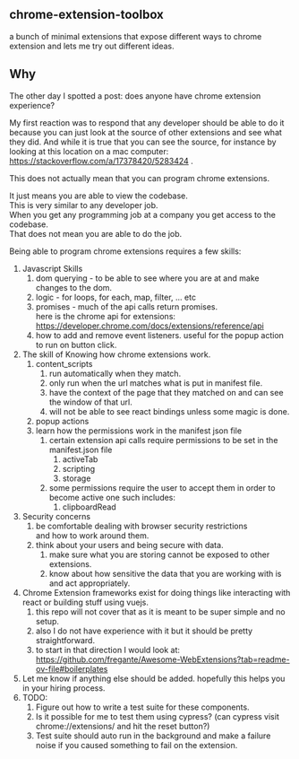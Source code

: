 ## chrome-extension-toolbox
a bunch of minimal extensions that expose different ways to chrome extension and lets me try out different ideas.

## Why
The other day I spotted a post: does anyone have chrome extension experience?

My first reaction was to respond that any developer should be able to do it because you can just look at the source of other extensions and see what they did. And while it is true that you can see the source, for instance by looking at this location on a mac computer: https://stackoverflow.com/a/17378420/5283424 .

This does not actually mean that you can program chrome extensions.

It just means you are able to view the codebase.  
This is very similar to any developer job.  
When you get any programming job at a company you get access to the codebase.  
That does not mean you are able to do the job.

Being able to program chrome extensions requires a few skills:
1. Javascript Skills  
   1. dom querying - to be able to see where you are at and make changes to the dom.  
   2. logic - for loops, for each,  map, filter, ... etc  
   3. promises - much of the api calls return promises.  
       here is the chrome api for extensions: https://developer.chrome.com/docs/extensions/reference/api
   4. how to add and remove event listeners. useful for the popup action to run on button click.
2. The skill of Knowing how chrome extensions work.  
   1. content_scripts  
      1. run automatically when they match.  
      2. only run when the url matches what is put in manifest file.  
      3. have the context of the page that they matched on and can see the window of that url.  
      4. will not be able to see react bindings unless some magic is done.  
   2. popup actions
   3. learn how the permissions work in the manifest json file  
      1. certain extension api calls require permissions to be set in the manifest.json file  
          1. activeTab  
          2. scripting  
          3. storage  
      2. some permissions require the user to accept them in order to become active one such includes:  
          1. clipboardRead  
3. Security concerns
   1. be comfortable dealing with browser security restrictions   
   and how to work around them.
   2. think about your users and being secure with data.
      1. make sure what you are storing cannot be exposed to other extensions.
      2. know about how sensitive the data that you are working with is and act appropriately.  
4. Chrome Extension frameworks exist for doing things like interacting with react or building stuff using vuejs.  
   1. this repo will not cover that as it is meant to be super simple and no setup.
   2. also I do not have experience with it but it should be pretty straightforward. 
   3. to start in that direction I would look at:  
https://github.com/fregante/Awesome-WebExtensions?tab=readme-ov-file#boilerplates
5. Let me know if anything else should be added. hopefully this helps you in your hiring process.
6. TODO: 
   1. Figure out how to write a test suite for these components.
   2. Is it possible for me to test them using cypress? (can cypress visit chrome://extensions/ and hit the reset button?)
   3. Test suite should auto run in the background and make a failure noise if you caused something to fail on the extension.
